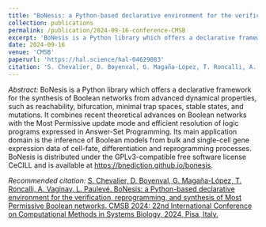 ```yaml
---
title: "BoNesis: a Python-based declarative environment for the verification, reprogramming, and synthesis of Most Permissive Boolean networks"
collection: publications
permalink: /publication/2024-09-16-conference-CMSB
excerpt: 'BoNesis is a Python library which offers a declarative framework for the synthesis of Boolean networks from advanced dynamical properties, such as reachability, bifurcation, minimal trap spaces, stable states, and mutations. It combines recent theoretical advances on Boolean networks with the Most Permissive update mode and efficient resolution of logic programs expressed in Answer-Set Programming. Its main application domain is the inference of Boolean models from bulk and single-cell gene expression data of cell-fate, differentiation and reprogramming processes. BoNesis is distributed under the GPLv3-compatible free software license CeCILL and is available at https://bnediction.github.io/bonesis.'
date: 2024-09-16
venue: 'CMSB'
paperurl: 'https://hal.science/hal-04629083'
citation: 'S. Chevalier, D. Boyenval, G. Magaña-López, T. Roncalli, A. Vaginay, L. Paulevé. BoNesis: a Python-based declarative environment for the verification, reprogramming, and synthesis of Most Permissive Boolean networks. CMSB 2024: 22nd International Conference on Computational Methods in Systems Biology, 2024, Pisa, Italy.'
---
```


*Abstract:* BoNesis is a Python library which offers a declarative framework for the synthesis of Boolean networks from advanced dynamical properties, such as reachability, bifurcation, minimal trap spaces, stable states, and mutations. It combines recent theoretical advances on Boolean networks with the Most Permissive update mode and efficient resolution of logic programs expressed in Answer-Set Programming. Its main application domain is the inference of Boolean models from bulk and single-cell gene expression data of cell-fate, differentiation and reprogramming processes. BoNesis is distributed under the GPLv3-compatible free software license CeCILL and is available at https://bnediction.github.io/bonesis.

*Recommended citation:* [S. Chevalier, D. Boyenval, G. Magaña-López, T. Roncalli, A. Vaginay, L. Paulevé. BoNesis: a Python-based declarative environment for the verification, reprogramming, and synthesis of Most Permissive Boolean networks. CMSB 2024: 22nd International Conference on Computational Methods in Systems Biology, 2024, Pisa, Italy.](http://stephaniechevalier.github.io/files/cmsb2024.bib)
